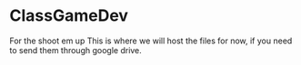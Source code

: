 # ClassGameDev
For the shoot em up
This is where we will host the files for now, if you need to send them through google drive.
